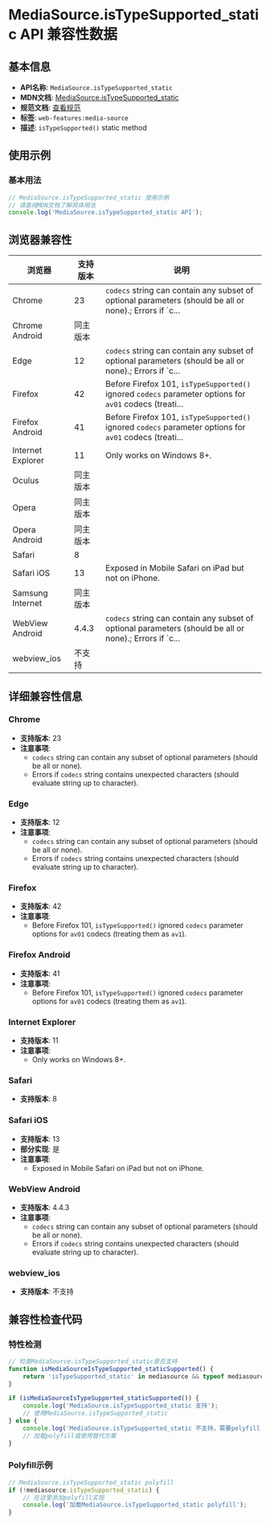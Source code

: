 # MediaSource.isTypeSupported_static API 兼容性数据

## 基本信息

- **API名称**: `MediaSource.isTypeSupported_static`
- **MDN文档**: [MediaSource.isTypeSupported_static](https://developer.mozilla.org/docs/Web/API/MediaSource/isTypeSupported_static)
- **规范文档**: [查看规范](https://w3c.github.io/media-source/#dom-mediasource-istypesupported)
- **标签**: `web-features:media-source`
- **描述**: `isTypeSupported()` static method

## 使用示例

### 基本用法

```javascript
// MediaSource.isTypeSupported_static 使用示例
// 请查阅MDN文档了解具体用法
console.log('MediaSource.isTypeSupported_static API');
```

## 浏览器兼容性

| 浏览器 | 支持版本 | 说明 |
|--------|----------|------|
| Chrome | 23 | `codecs` string can contain any subset of optional parameters (should be all or none).; Errors if `c... |
| Chrome Android | 同主版本 |  |
| Edge | 12 | `codecs` string can contain any subset of optional parameters (should be all or none).; Errors if `c... |
| Firefox | 42 | Before Firefox 101, `isTypeSupported()` ignored `codecs` parameter options for `av01` codecs (treati... |
| Firefox Android | 41 | Before Firefox 101, `isTypeSupported()` ignored `codecs` parameter options for `av01` codecs (treati... |
| Internet Explorer | 11 | Only works on Windows 8+. |
| Oculus | 同主版本 |  |
| Opera | 同主版本 |  |
| Opera Android | 同主版本 |  |
| Safari | 8 |  |
| Safari iOS | 13 | Exposed in Mobile Safari on iPad but not on iPhone. |
| Samsung Internet | 同主版本 |  |
| WebView Android | 4.4.3 | `codecs` string can contain any subset of optional parameters (should be all or none).; Errors if `c... |
| webview_ios | 不支持 |  |

## 详细兼容性信息

### Chrome

- **支持版本**: 23
- **注意事项**:
  - `codecs` string can contain any subset of optional parameters (should be all or none).
  - Errors if `codecs` string contains unexpected characters (should evaluate string up to character).

### Edge

- **支持版本**: 12
- **注意事项**:
  - `codecs` string can contain any subset of optional parameters (should be all or none).
  - Errors if `codecs` string contains unexpected characters (should evaluate string up to character).

### Firefox

- **支持版本**: 42
- **注意事项**:
  - Before Firefox 101, `isTypeSupported()` ignored `codecs` parameter options for `av01` codecs (treating them as `av1`).

### Firefox Android

- **支持版本**: 41
- **注意事项**:
  - Before Firefox 101, `isTypeSupported()` ignored `codecs` parameter options for `av01` codecs (treating them as `av1`).

### Internet Explorer

- **支持版本**: 11
- **注意事项**:
  - Only works on Windows 8+.

### Safari

- **支持版本**: 8

### Safari iOS

- **支持版本**: 13
- **部分实现**: 是
- **注意事项**:
  - Exposed in Mobile Safari on iPad but not on iPhone.

### WebView Android

- **支持版本**: 4.4.3
- **注意事项**:
  - `codecs` string can contain any subset of optional parameters (should be all or none).
  - Errors if `codecs` string contains unexpected characters (should evaluate string up to character).

### webview_ios

- **支持版本**: 不支持

## 兼容性检查代码

### 特性检测

```javascript
// 检查MediaSource.isTypeSupported_static是否支持
function isMediaSourceIsTypeSupported_staticSupported() {
    return 'isTypeSupported_static' in mediasource && typeof mediasource.isTypeSupported_static === 'function';
}

if (isMediaSourceIsTypeSupported_staticSupported()) {
    console.log('MediaSource.isTypeSupported_static 支持');
    // 使用MediaSource.isTypeSupported_static
} else {
    console.log('MediaSource.isTypeSupported_static 不支持，需要polyfill');
    // 加载polyfill或使用替代方案
}
```

### Polyfill示例

```javascript
// MediaSource.isTypeSupported_static polyfill
if (!mediasource.isTypeSupported_static) {
    // 在这里添加polyfill实现
    console.log('加载MediaSource.isTypeSupported_static polyfill');
}
```

